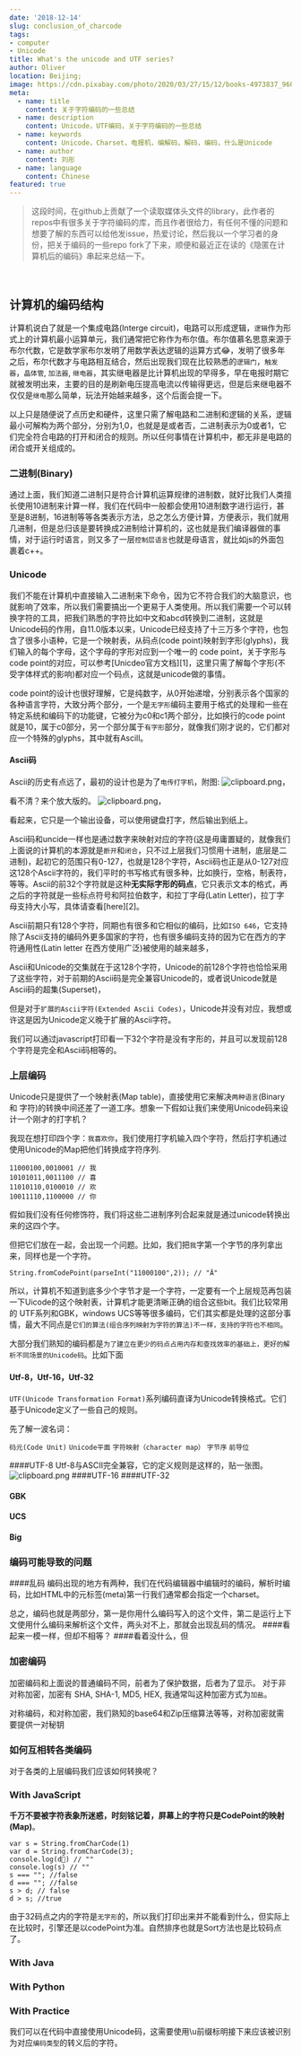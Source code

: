 ```yaml
---
date: '2018-12-14'
slug: conclusion_of_charcode
tags:
- computer
- Unicode
title: What's the unicode and UTF series?
author: Oliver
location: Beijing;
image: https://cdn.pixabay.com/photo/2020/03/27/15/12/books-4973837_960_720.jpg
meta:
  - name: title
    content: 关于字符编码的一些总结
  - name: description
    content: Unicode，UTF编码，关于字符编码的一些总结
  - name: keywords
    content: Unicode，Charset，电报机，编解码，解码，编码，什么是Unicode
  - name: author
    content: 刘彤
  - name: language
    content: Chinese
featured: true
---
```


> 这段时间，在github上贡献了一个读取媒体头文件的library，此作者的repos中有很多关于字符编码的库，而且作者很给力，有任何不懂的问题和想要了解的东西可以给他发issue，热爱讨论，然后我以一个学习者的身份，把关于编码的一些repo fork了下来，顺便和最近正在读的《隐匿在计算机后的编码》串起来总结一下。

<br />

## 计算机的编码结构

计算机说白了就是一个集成电路(Interge circuit)，电路可以形成逻辑，`逻辑`作为形式上的计算机最小运算单元，我们通常把它称作为布尔值。布尔值慕名思意来源于布尔代数，它是数学家布尔发明了用数学表达逻辑的运算方式😂，发明了很多年之后，布尔代数才与电路相互结合，然后出现我们现在比较熟悉的`逻辑门`，`触发器`，`晶体管`, `加法器`, `继电器`，其实继电器是比计算机出现的早得多，早在电报时期它就被发明出来，主要的目的是刷新电压提高电流以传输得更远，但是后来继电器不仅仅是`继电`那么简单，玩法开始越来越多，这个后面会提一下。

以上只是随便说了点历史和硬件，这里只需了解电路和二进制和逻辑的关系，逻辑最小可解构为两个部分，分别为1,0，也就是是或者否，二进制表示为0或者1，它们完全符合电路的打开和闭合的规则。所以任何事情在计算机中，都无非是电路的闭合或开关组成的。

### 二进制(Binary)

通过上面，我们知道二进制只是符合计算机运算规律的进制数，就好比我们人类擅长使用10进制来计算一样，我们在代码中一般都会使用10进制数字进行运行，甚至是8进制，16进制等等各类表示方法，总之怎么方便计算，方便表示，我们就用几进制，但是总归该是要转换成2进制给计算机的，这也就是我们编译器做的事情，对于运行时语言，则又多了一层`控制层语言`也就是母语言，就比如js的外面包裹着c++。


### Unicode

我们不能在计算机中直接输入二进制来下命令，因为它不符合我们的大脑意识，也就影响了效率，所以我们需要搞出一个更易于人类使用。所以我们需要一个可以转换字符的工具，把我们熟悉的字符比如中文和abcd转换到二进制，这就是Unicode码的作用，自11.0版本以来，Unicode已经支持了十三万多个字符，也包含了很多小语种，它是一个映射表，从码点(code point)映射到字形(glyphs)，我们输入的每个字母，这个字母的字形对应到一个唯一的 code point，关于字形与code point的对应，可以参考[Unicdeo官方文档][1]，这里只需了解每个字形(不受字体样式的影响)都对应一个码点，这就是unicode做的事情。

code point的设计也很好理解，它是纯数字，从0开始递增，分别表示各个国家的各种语言字符，大致分两个部分，一个是`无字形`编码主要用于格式的处理和一些在特定系统和编码下的功能键，它被分为c0和c1两个部分，比如换行的code point就是10，属于c0部分，另一个部分属于`有字形`部分，就像我们刚才说的，它们都对应一个特殊的glyphs，其中就有Ascill。

#### Ascii码

Ascii的历史有点远了，最初的设计也是为了`电传打字机`，附图:
![clipboard.png](../../../assets/computer/typewriter2.png)，

看不清？来个放大版的。
![clipboard.png](../../../assets/computer/typewriter.png)，

看起来，它只是一个输出设备，可以使用键盘打字，然后输出到纸上。

Ascii码和uncide一样也是通过数字来映射对应的字符(这是毋庸置疑的，就像我们上面说的计算机的本源就是`断开`和`闭合`，只不过上层我们习惯用十进制，底层是二进制)，起初它的范围只有0-127，也就是128个字符，Ascii码也正是从0-127对应这128个Ascii字符的，我们平时的书写格式有很多种，比如换行，空格，制表符，等等。Ascii的前32个字符就是这种**无实际字形的码点**，它只表示文本的格式，再之后的字符就是一些标点符号和阿拉伯数字，和拉丁字母(Latin Letter)，拉丁字母支持大小写，具体请查看[here][2]。

Ascii前期只有128个字符，同期也有很多和它相似的编码，比如`ISO 646`，它支持除了Ascii支持的编码外更多国家的字符，也有很多编码支持的因为它在西方的字符通用性(Latin letter 在西方使用广泛)被使用的越来越多，

Ascii和Unicode的交集就在于这128个字符，Unicode的前128个字符也恰恰采用了这些字符，对于前期的Ascii码是完全兼容Unicode的，或者说Unicode就是Ascii码的超集(Superset)，

但是对于`扩展的Ascii字符(Extended Ascii Codes)`，Unicode并没有对应，我想或许这是因为Unicode定义晚于扩展的Ascii字符。

我们可以通过javascript打印看一下32个字符是没有字形的，并且可以发现前128个字符是完全和Ascii码相等的。

### 上层编码
Unicode只是提供了一个映射表(Map table)，直接使用它来解决`两种语言`(Binary 和 字符)的转换中间还差了一道工序。想象一下假如让我们来使用Unicode码来设计一个刚才的打字机？

我现在想打印四个字：`我喜欢你`，我们使用打字机输入四个字符，然后打字机通过使用Unicode的Map把他们转换成字符序列.


```
11000100,0010001 // 我
10101011,0011100 // 喜
11010110,0100010 // 欢
10011110,1100000 // 你
```

假如我们没有任何修饰符，我们将这些二进制序列合起来就是通过unicode转换出来的这四个字。

但把它们放在一起，会出现一个问题。比如，我们把`我`字第一个字节的序列拿出来，同样也是一个字符。

```
String.fromCodePoint(parseInt("11000100",2)); // "Ä"
```

所以，计算机不知道到底多少个字节才是一个字符，一定要有一个上层规范再包装一下Uicode的这个映射表，计算机才能更清晰正确的组合这些bit。我们比较常用的 UTF系列和GBK，windows UCS等等很多编码，它们其实都是处理的这部分事情，最大不同点是`它们的算法(组合序列映射为字符的算法)不一样，支持的字符也不相同`。

大部分我们熟知的编码都是`为了建立在更少的码点占用内存和查找效率的基础上，更好的解析不同场景的Unicode码`。比如下面

#### Utf-8，Utf-16，Utf-32
`UTF(Unicode Transformation Format)`系列编码直译为Unicode转换格式。它们基于Unicode定义了一些自己的规则。

先了解一波名词：

`码元(Code Unit)`
`Unicode平面`
`字符映射（character map）`
`字节序`
`前导位`

####UTF-8
Utf-8与ASCII完全兼容，它的定义规则是这样的，贴一张图。
![clipboard.png](../../../assets/computer/UtfCharsetList.png)
####UTF-16
####UTF-32
#### GBK
#### UCS
#### Big

### 编码可能导致的问题

####乱码
 编码出现的地方有两种，我们在代码编辑器中编辑时的编码，解析时编码，比如HTML中的元标签(meta)第一行我们通常都会指定一个charset。
 
总之，编码也就是两部分，第一是你用什么编码写入的这个文件，第二是运行上下文使用什么编码来解析这个文件，两头对不上，那就会出现乱码的情况。
####看起来一模一样，但却不相等？
####看着没什么，但

### 加密编码

加密编码和上面说的普通编码不同，前者为了保护数据，后者为了显示。
对于非对称加密，加密有 SHA, SHA-1, MD5, HEX, 我通常叫这种加密方式为`加盐`。

对称编码，和对称加密，我们熟知的base64和Zip压缩算法等等，对称加密就需要提供一对秘钥

### 如何互相转各类编码
对于各类的上层编码我们应该如何转换呢？

### With JavaScript
**千万不要被字符表象所迷惑，时刻铭记着，屏幕上的字符只是CodePoint的映射(Map)**。
```
var s = String.fromCharCode(1)
var d = String.fromCharCode(3);
console.log(d) // ""
console.log(s) // ""
s === ""; //false
d === ""; //false
s > d; // false
d > s; //true
```
由于32码点之内的字符是`无字形`的，所以我们打印出来并不能看到什么，但实际上在比较时，引擎还是以codePoint为准。自然排序也就是Sort方法也是比较码点了。

### With Java
### With Python
### With Practice
我们可以在代码中直接使用Unicode码，这需要使用\u前缀标明接下来应该被识别为对应`编码类型`的转义后的字符。
